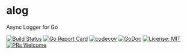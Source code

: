 # alog
Async Logger for Go

[![Build Status](https://api.travis-ci.org/benjivesterby/alog.svg?branch=master)](https://travis-ci.org/benjivesterby/alog)
[![Go Report Card](https://goreportcard.com/badge/github.com/benjivesterby/alog)](https://goreportcard.com/report/github.com/benjivesterby/alog)
[![codecov](https://codecov.io/gh/benjivesterby/alog/branch/master/graph/badge.svg)](https://codecov.io/gh/benjivesterby/alog)
[![GoDoc](https://godoc.org/github.com/benjivesterby/alog?status.svg)](https://godoc.org/github.com/benjivesterby/alog)
[![License: MIT](https://img.shields.io/badge/License-MIT-yellow.svg)](https://opensource.org/licenses/MIT)
[![PRs Welcome](https://img.shields.io/badge/PRs-welcome-brightgreen.svg)](http://makeapullrequest.com)